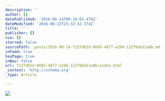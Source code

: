 ```yaml
---
description: ''
author: []
datePublished: '2016-08-14T00:18:03.479Z'
dateModified: '2016-08-13T23:32:32.374Z'
title: ''
publisher: {}
via: {}
starred: false
sourcePath: _posts/2016-08-14-712fd81d-6685-4877-a29d-122f6da51a8b.md
inFeed: true
hasPage: true
inNav: false
url: 712fd81d-6685-4877-a29d-122f6da51a8b/index.html
_context: 'http://schema.org'
_type: Article

---
```

![](https://the-grid-user-content.s3-us-west-2.amazonaws.com/06db7df6-9f42-4a70-8cee-bb4d1fefd2de.jpg)